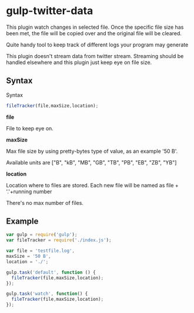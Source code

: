 gulp-twitter-data
=================

This plugin watch changes in selected file.
Once the specific file size has been met, the file
will be copied over and the original file will be cleared.

Quite handy tool to keep track of different logs your program may generate

This plugin doesn't stream data from twitter stream. Streaming should be handled
elsewhere and this plugin just keep eye on file size.

Syntax
-------
Syntax
```javascript
fileTracker(file,maxSize,location);
```
**file**

File to keep eye on.

**maxSize**

Max file size by using pretty-bytes type of value, as an example '50 B'.

Available units are ["B", "kB", "MB", "GB", "TB", "PB", "EB", "ZB", "YB"]

**location**

Location where to files are stored. Each new file will be named as
file + '.'+running number

There's no max number of files.

Example
-------

```javascript
var gulp = require('gulp');
var fileTracker = require('./index.js');

var file = 'testfile.log',
maxSize = '50 B',
location = './';

gulp.task('default', function () {
  fileTracker(file,maxSize,location);
});

gulp.task('watch', function() {
  fileTracker(file,maxSize,location);
});
```
